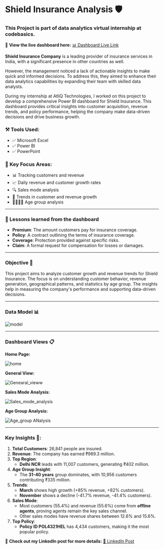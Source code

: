 # Shield Insurance Analysis 🛡️
### This Project is part of data analytics virtual internship at codebasics.

🔗 **View the live dashboard here:** [📊 Dashboard Live Link](https://app.powerbi.com/view?r=eyJrIjoiYWI5ZmU4ZDEtMzk3OC00NTZkLWIwNGQtOWMzZGU2YTQ0ZjU4IiwidCI6ImM2ZTU0OWIzLTVmNDUtNDAzMi1hYWU5LWQ0MjQ0ZGM1YjJjNCJ9)

**Shield Insurance Company**  is a leading provider of insurance services in India, with a significant presence in other countries as well.

However, the management noticed a lack of actionable insights to make quick and informed decisions. To address this, they aimed to enhance their data analytics capabilities by expanding their team with skilled data analysts.

During my internship at AtliQ Technologies, I worked on this project to develop a comprehensive Power BI dashboard for Shield Insurance. This dashboard provides critical insights into customer acquisition, revenue trends, and policy performance, helping the company make data-driven decisions and drive business growth.

### ⚒️ Tools Used:
- ✅ Microsoft Excel  
- ✅ Power BI  
- ✅ PowerPoint  

### 🎯 Key Focus Areas:
- 📊 Tracking customers and revenue  
- 📈 Daily revenue and customer growth rates  
- 🔍 Sales mode analysis  
- 📅 Trends in customer and revenue growth  
- 👨‍👩‍👧‍👦 Age group analysis  

---

### 🌟 Lessons learned from the dashboard
- **Premium**: The amount customers pay for insurance coverage.  
- **Policy**: A contract outlining the terms of insurance coverage.  
- **Coverage**: Protection provided against specific risks.  
- **Claim**: A formal request for compensation for losses or damages.  

---

### Objective 📌
This project aims to analyze customer growth and revenue trends for Shield Insurance. The focus is on understanding customer behavior, revenue generation, geographical patterns, and statistics by age group. The insights help in measuring the company's performance and supporting data-driven decisions.

---

### Data Model 📊  
![model](https://github.com/user-attachments/assets/c5e36ace-858e-4a21-a412-36ec1e3aae97)

---

### Dashboard Views 📋  

**Home Page:** 

![home](https://github.com/user-attachments/assets/3ea1ed9b-e7ba-4a7a-8d7d-d7130a9018e9)


**General View:** 

![Genearal_vieww](https://github.com/user-attachments/assets/0a5fd103-68a3-447e-a71f-6afd441a5973)


**Sales Mode Analysis:** 

![Sales_mode_analysis](https://github.com/user-attachments/assets/43252dfc-c41d-4796-af4c-acf8fef0d68b)


**Age Group Analysis:** 

![Age_group ANalysis](https://github.com/user-attachments/assets/bb4d4269-2665-447c-b004-1872384ded5d)

---

### Key Insights 🔑:

1. **Total Customers**: 26,841 people are insured.  
2. **Revenue**: The company has earned ₹989.3 million.  
3. **Top Region**:  
   - **Delhi NCR** leads with 11,007 customers, generating ₹402 million.  
4. **Age Group Insight**:  
   - The **31-40 years** group dominates, with 10,956 customers contributing ₹335 million.  
5. **Trends**:  
   - **March** shows high growth (+85% revenue, +82% customers).  
   - **November** shows a decline (-41.7% revenue, -41.4% customers).  
6. **Sales Mode**:  
   - Most customers (55.4%) and revenue (55.6%) come from **offline agents**, proving agents remain the key sales channel.  
   - Other sales modes have revenue shares between 12.6% and 15.6%.  
7. **Top Policy**:  
   - **Policy ID POL4321HEL** has 4,434 customers, making it the most popular policy.

🔗 **Check out my LinkedIn post for more details:** [🔗 LinkedIn Post](https://www.linkedin.com/feed/update/urn:li:activity:7288938936805036032/)

